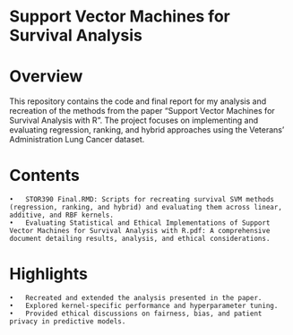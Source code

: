 # Support Vector Machines for Survival Analysis

# Overview

This repository contains the code and final report for my analysis and recreation of the methods from the paper “Support Vector Machines for Survival Analysis with R”. The project focuses on implementing and evaluating regression, ranking, and hybrid approaches using the Veterans’ Administration Lung Cancer dataset.

# Contents
	•	STOR390 Final.RMD: Scripts for recreating survival SVM methods (regression, ranking, and hybrid) and evaluating them across linear, additive, and RBF kernels.
	•	Evaluating Statistical and Ethical Implementations of Support Vector Machines for Survival Analysis with R.pdf: A comprehensive document detailing results, analysis, and ethical considerations.

# Highlights
	•	Recreated and extended the analysis presented in the paper.
	•	Explored kernel-specific performance and hyperparameter tuning.
	•	Provided ethical discussions on fairness, bias, and patient privacy in predictive models.
